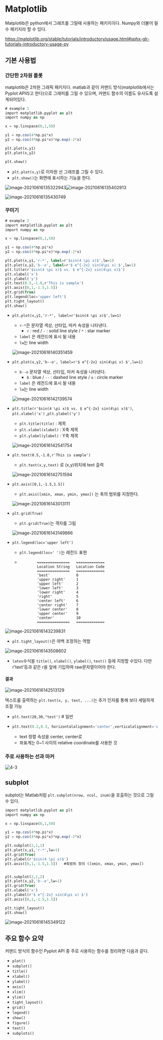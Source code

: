 # Matplotlib

Matplotlib은 python에서 그래프를 그릴때 사용하는 패키지이다. Numpy와 더불어 필수 패키지라 할 수 있다.

https://matplotlib.org/stable/tutorials/introductory/usage.html#sphx-glr-tutorials-introductory-usage-py



## 기본 사용법

### 간단한 2차원 플롯

matplotlib은 2차원 그래픽 패키지다. matlab과 같이 커맨드 방식(matplotlib에서는 Pyplot API라고 한다)으로 그래피를 그릴 수 있으며, 커맨드 함수의 이름도 유사도록 설계되어있다.



```sql
# example 1
import matplotlib.pyplot as plt
import numpy as np

x = np.linspace(0,1,50)

y1 = np.cos(4*np.pi*x)
y2 = np.cos(4*np.pi*x)*np.exp(-2*x)

plt.plot(x,y1)
plt.plot(x,y2)

plt.show()
```

- `plt.plot(x,y)`로 이차원 선 그래프를 그릴 수 있다.
- `plt.show()`는 화면에 표시하는 기능을 한다. 

![image-20210616135322943](Matplotlib.assets/image-20210616135322943.png)![image-20210616135402913](Matplotlib.assets/image-20210616135402913.png)

![image-20210616135430749](Matplotlib.assets/image-20210616135430749.png)



### 꾸미기

```sql
# example 2
import matplotlib.pyplot as plt
import numpy as np

x = np.linspace(0,1,50)

y1 = np.cos(4*np.pi*x)
y2 = np.cos(4*np.pi*x)*np.exp(-2*x)

plt.plot(x,y1,'r-*', label=r'$sin(4 \pi x)$',lw=1)
plt.plot(x,y2,'b--o', label=r'$ e^{-2x} sin(4\pi x) $',lw=1)
plt.title(r'$sin(4 \pi x)$ vs. $ e^{-2x} sin(4\pi x)$')
plt.xlabel('x')
plt.ylabel('y')
plt.text(0.5,-1.0,r'This is sample')
plt.axis([0,1,-1.5,1.5])
plt.grid(True)
plt.legend(loc='upper left')
plt.tight_layout()
plt.show()
```

- `plt.plot(x,y1,'r-*', label=r'$sin(4 \pi x)$',lw=1)`

  - `r-*`은 문자열 색상, 선타입, 마커 속성을 나타낸다.
    - `r` : red / `-` : solid line style / `*` : star marker
  - `label` 은 레전드에 표시 될 내용
  - `lw`는 line width

  ![image-20210616140351459](Matplotlib.assets/image-20210616140351459.png)

- `plt.plot(x,y2,'b--o', label=r'$ e^{-2x} sin(4\pi x) $',lw=1)`

  - `b--o` 문자열 색상, 선타입, 마커 속성을 나타낸다.
    - `b` : blue / `--` : dashed line style / `o` : circle marker
  - `label` 은 레전드에 표시 될 내용
  - `lw`는 line width

  ![image-20210616142139574](Matplotlib.assets/image-20210616142139574.png)

- `plt.title(r'$sin(4 \pi x)$ vs. $ e^{-2x} sin(4\pi x)$')`, `plt.xlabel('x')` ,`plt.ylabel('y')`

  - `plt.title(title)` : 제목
  - `plt.xlabel(xlabel)` : X축 제목
  - `plt.ylabel(ylabel)` : Y축 제목

  ![image-20210616142541754](Matplotlib.assets/image-20210616142541754.png)

- `plt.text(0.5,-1.0,r'This is sample')`

  - `plt.text(x,y,text)` 로 (x,y)위치에 text 출력

  ![image-20210616142751594](Matplotlib.assets/image-20210616142751594.png)

- `plt.axis([0,1,-1.5,1.5])`

  - `plt.axis([xmin, xmax, ymin, ymax])` 는 축의 범위를 지정한다.

  ![image-20210616143013111](Matplotlib.assets/image-20210616143013111.png)

- `plt.grid(True)`

  - `plt.grid(True)`는 격자를 그림

  ![image-20210616143149866](Matplotlib.assets/image-20210616143149866.png)

- `plt.legend(loc='upper left')`

  - `plt.legend(loc=' ')`는 레전드 표현

  - ```
            ===============   =============
            Location String   Location Code
            ===============   =============
            'best'            0
            'upper right'     1
            'upper left'      2
            'lower left'      3
            'lower right'     4
            'right'           5
            'center left'     6
            'center right'    7
            'lower center'    8
            'upper center'    9
            'center'          10
            ===============   =============
    ```

![image-20210616143239831](Matplotlib.assets/image-20210616143239831.png)

- `plt.tight_layout()`은 여백 조정하는 역할

![image-20210616143508602](Matplotlib.assets/image-20210616143508602.png)

- `latex`수식을 `title()`, `xlabel()`, `ylabel()`, `text()` 등에 지정할 수있다. 다만 r'text'등과 같은 r을 앞에 기입하여 raw문자열이어야 한다.



#### 결과

![image-20210616142513129](Matplotlib.assets/image-20210616142513129.png)



텍스트를 출력하는 `plt.text(x, y, text, ...)`는 추가 인자를 통해 보다 세밀하게 조절 가능

- `plt.text(20,30,"test')`     # 일반

- ```sql
  plt.text(0.2,0.3, horizontalalignment='center',verticalalignment='center',transform=plt.gca().transAxes)   # transform=ax.transAxes
  ```
  - text 정렬 속성을 center, center로
  - 좌표계는 0~1 사이의 relative coordinate를 사용한 것



### 주로 사용하는 선과 마커

![4-3](https://wikidocs.net/images/page/14603/4-3.png)



## subplot

subplot는 Matlab처럼 `plt.subplot(nrow, ncol, inum)`을 호출하는 것으로 그릴 수 있다.

```sql
import matplotlib.pyplot as plt
import numpy as np

x = np.linspace(0,1,50)

y1 = np.cos(4*np.pi*x)
y2 = np.cos(4*np.pi*x)*np.exp(-2*x)

plt.subplot(2,1,1)
plt.plot(x,y1,'r-*',lw=1)
plt.grid(True)
plt.ylabel(r'$sin(4 \pi x)$')
plt.axis([0,1,-1.5,1.5])   #축범위 정의 ([xmin, xmax, ymin, ymax])


plt.subplot(2,1,2)
plt.plot(x,y2,'b--o',lw=1)
plt.grid(True)
plt.xlabel('x')
plt.ylabel(r'$ e^{-2x} sin(4\pi x) $')
plt.axis([0,1,-1.5,1.5]) 

plt.tight_layout() 
plt.show()
```

![image-20210616145349122](Matplotlib.assets/image-20210616145349122.png)

## 주요 함수 요약

커맨드 방식의 함수인 Pyplot API 중 주로 사용하는 함수를 정리하면 다음과 같다.

- `plot()`
- `subplot()`
- `title()`
- `xlabel()`
- `ylabel()`
- `axis()`
- `xlim()`
- `ylim()`
- `tight_layout()`
- `grid()`
- `legend()`
- `show()`
- `figure()`
- `text()`
- `subplots()`

